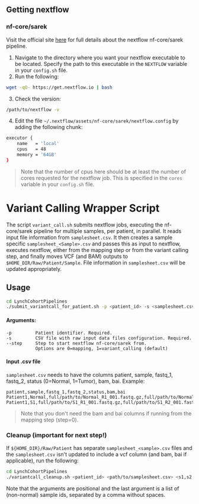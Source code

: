 ## Getting nextflow

### nf-core/sarek 
Visit the official site [here](https://nf-co.re/sarek/3.4.2/) for full details about the nextflow nf-core/sarek pipeline.

1. Navigate to the directory where you want your nextflow executable to be located. Specify the path to this executable in the `NEXTFLOW` variable in your `config.sh` file.
2. Run the following:
```bash
wget -qO- https://get.nextflow.io | bash
```
3. Check the version:
```bash
/path/to/nextflow -v
```
4. Edit the file `~/.nextflow/assets/nf-core/sarek/nextflow.config` by adding the following chunk:
```bash
executor {
    name   = 'local'
    cpus   = 48
    memory = '64GB'
}
```
>Note that the number of cpus here should be at least the number of cores requested for the nextflow job. This is specified in the `cores` variable in your `config.sh` file.

# Variant Calling Wrapper Script

The script `variant_call.sh` submits nextflow jobs, executing the nf-core/sarek pipeline for multiple samples, per patient, in parallel. It reads input file information from `samplesheet.csv`. It then creates a sample specific `samplesheet_<Sample>.csv` and passes this as input to nextflow, executes nextflow, either from the mapping step or from the variant calling step, and finally moves VCF (and BAM) outputs to `$HOME_DIR/Raw/Patient/Sample`. File information in `samplesheet.csv` will be updated appropriately.

## Usage

```bash
cd LynchCohortPipelines
./submit_variantcall_for_patient.sh -p <patient_id> -s <samplesheet.csv>
```

#### Arguments:
```
-p         Patient identifier. Required.
-s         CSV file with raw input data files configuration. Required.
--step     Step to start nextflow nf-core/sarek from. 
           Options are 0=mapping, 1=variant_calling (default)
```


#### Input .csv file
`samplesheet.csv` needs to have the columns patient, sample, fastq_1, fastq_2, status (0=Normal, 1=Tumor), bam, bai. Example:

```csv
patient,sample,fastq_1,fastq_2,status,bam,bai
Patient1,Normal,full/path/to/Normal_R1_001.fastq.gz,full/path/to/Normal_R2_001.fastq.gz,0,full/path/to/Normal.bam,full/path/to/Normal.bai
Patient1,S1,full/path/to/S1_R1_001.fastq.gz,full/path/to/S1_R2_001.fastq.gz,1,full/path/to/S1.bam,full/path/to/S1.bai,
```

> Note that you don't need the bam and bai columns if running from the mapping step (step=0).

### Cleanup (important for next step!)

If `${HOME_DIR}/Raw/Patient` has separate `samplesheet_<sample>.csv` files and the `samplesheet.csv` isn't updated to include a vcf column (and bam, bai if applicable), run the following:
```bash
cd LynchCohortPipelines
./variantcall_cleanup.sh <patient_id> <path/to/samplesheet.csv> <s1,s2,...>
```

Note that the arguments are positional and the last argument is a list of (non-normal) sample ids, separated by a comma without spaces.
